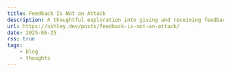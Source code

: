 ```yaml
---
title: Feedback Is Not an Attack
description: A thoughtful exploration into giving and receiving feedback.
url: https://ashley.dev/posts/feedback-is-not-an-attack/
date: 2025-06-25
rss: true
tags:
    - blog
    - thoughts
---
```

